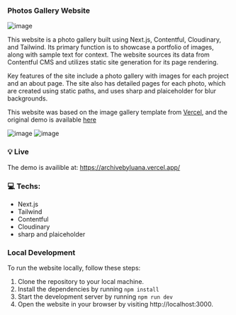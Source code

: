 
### Photos Gallery Website

 ![image](https://github.com/lumamontes/photos-gallery/assets/60052718/839e8051-c655-4345-a6a0-d408d03d2dd7)

This website is a photo gallery built using Next.js, Contentful, Cloudinary, and Tailwind. Its primary function is to showcase a portfolio of images, along with sample text for context. The website sources its data from Contentful CMS and utilizes static site generation for its page rendering.

Key features of the site include a photo gallery with images for each project and an about page. The site also has detailed pages for each photo, which are created using static paths, and uses sharp and plaiceholder for blur backgrounds.

This website was based on the image gallery template from [Vercel](https://vercel.com?utm_source=github&utm_medium=readme&utm_campaign=next-example), and the original demo is available [here](https://nextconf-images.vercel.app/)


![image](https://github.com/lumamontes/photos-gallery/assets/60052718/f1df4de1-0808-454e-a040-8e6d51067269)
![image](https://github.com/lumamontes/photos-gallery/assets/60052718/65c00633-cf4b-49fd-ba02-f3b539803a79)

### :bulb: Live

The demo is availible at: https://archivebyluana.vercel.app/

 ### :computer: Techs:

- Next.js 
- Tailwind
- Contentful
- Cloudinary
- sharp and plaiceholder

###  Local Development

To run the website locally, follow these steps:

1. Clone the repository to your local machine.
2. Install the dependencies by running ```npm install```
3. Start the development server by running ```npm run dev ```
4. Open the website in your browser by visiting http://localhost:3000.
